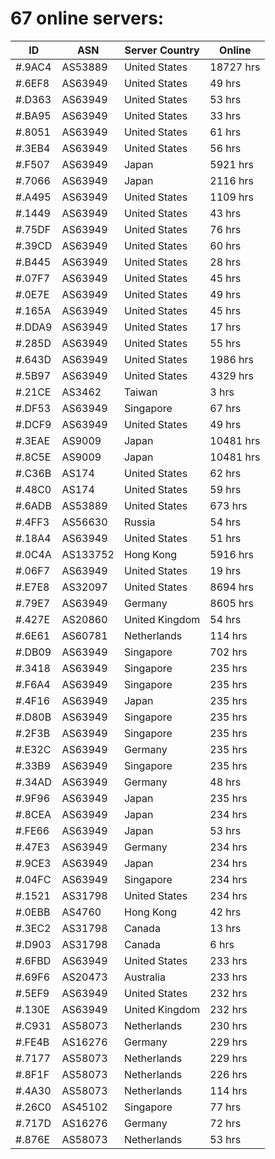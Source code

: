 # 67 online servers:

| ID | ASN | Server Country | Online |
| ------ | ------ | ------ | ------ |
| #.9AC4 | AS53889 | United States | 18727 hrs |
| #.6EF8 | AS63949 | United States | 49 hrs |
| #.D363 | AS63949 | United States | 53 hrs |
| #.BA95 | AS63949 | United States | 33 hrs |
| #.8051 | AS63949 | United States | 61 hrs |
| #.3EB4 | AS63949 | United States | 56 hrs |
| #.F507 | AS63949 | Japan | 5921 hrs |
| #.7066 | AS63949 | Japan | 2116 hrs |
| #.A495 | AS63949 | United States | 1109 hrs |
| #.1449 | AS63949 | United States | 43 hrs |
| #.75DF | AS63949 | United States | 76 hrs |
| #.39CD | AS63949 | United States | 60 hrs |
| #.B445 | AS63949 | United States | 28 hrs |
| #.07F7 | AS63949 | United States | 45 hrs |
| #.0E7E | AS63949 | United States | 49 hrs |
| #.165A | AS63949 | United States | 45 hrs |
| #.DDA9 | AS63949 | United States | 17 hrs |
| #.285D | AS63949 | United States | 55 hrs |
| #.643D | AS63949 | United States | 1986 hrs |
| #.5B97 | AS63949 | United States | 4329 hrs |
| #.21CE | AS3462 | Taiwan | 3 hrs |
| #.DF53 | AS63949 | Singapore | 67 hrs |
| #.DCF9 | AS63949 | United States | 49 hrs |
| #.3EAE | AS9009 | Japan | 10481 hrs |
| #.8C5E | AS9009 | Japan | 10481 hrs |
| #.C36B | AS174 | United States | 62 hrs |
| #.48C0 | AS174 | United States | 59 hrs |
| #.6ADB | AS53889 | United States | 673 hrs |
| #.4FF3 | AS56630 | Russia | 54 hrs |
| #.18A4 | AS63949 | United States | 51 hrs |
| #.0C4A | AS133752 | Hong Kong | 5916 hrs |
| #.06F7 | AS63949 | United States | 19 hrs |
| #.E7E8 | AS32097 | United States | 8694 hrs |
| #.79E7 | AS63949 | Germany | 8605 hrs |
| #.427E | AS20860 | United Kingdom | 54 hrs |
| #.6E61 | AS60781 | Netherlands | 114 hrs |
| #.DB09 | AS63949 | Singapore | 702 hrs |
| #.3418 | AS63949 | Singapore | 235 hrs |
| #.F6A4 | AS63949 | Singapore | 235 hrs |
| #.4F16 | AS63949 | Japan | 235 hrs |
| #.D80B | AS63949 | Singapore | 235 hrs |
| #.2F3B | AS63949 | Singapore | 235 hrs |
| #.E32C | AS63949 | Germany | 235 hrs |
| #.33B9 | AS63949 | Singapore | 235 hrs |
| #.34AD | AS63949 | Germany | 48 hrs |
| #.9F96 | AS63949 | Japan | 235 hrs |
| #.8CEA | AS63949 | Japan | 234 hrs |
| #.FE66 | AS63949 | Japan | 53 hrs |
| #.47E3 | AS63949 | Germany | 234 hrs |
| #.9CE3 | AS63949 | Japan | 234 hrs |
| #.04FC | AS63949 | Singapore | 234 hrs |
| #.1521 | AS31798 | United States | 234 hrs |
| #.0EBB | AS4760 | Hong Kong | 42 hrs |
| #.3EC2 | AS31798 | Canada | 13 hrs |
| #.D903 | AS31798 | Canada | 6 hrs |
| #.6FBD | AS63949 | United States | 233 hrs |
| #.69F6 | AS20473 | Australia | 233 hrs |
| #.5EF9 | AS63949 | United States | 232 hrs |
| #.130E | AS63949 | United Kingdom | 232 hrs |
| #.C931 | AS58073 | Netherlands | 230 hrs |
| #.FE4B | AS16276 | Germany | 229 hrs |
| #.7177 | AS58073 | Netherlands | 229 hrs |
| #.8F1F | AS58073 | Netherlands | 226 hrs |
| #.4A30 | AS58073 | Netherlands | 114 hrs |
| #.26C0 | AS45102 | Singapore | 77 hrs |
| #.717D | AS16276 | Germany | 72 hrs |
| #.876E | AS58073 | Netherlands | 53 hrs |

